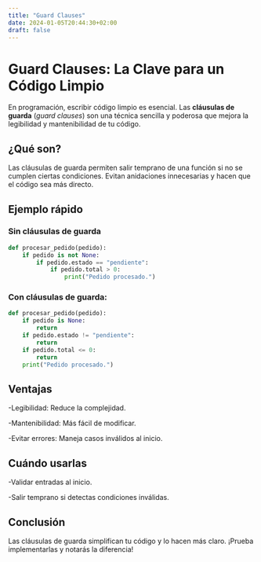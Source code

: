 ```yaml
---
title: "Guard Clauses"
date: 2024-01-05T20:44:30+02:00
draft: false
---
```


# Guard Clauses: La Clave para un Código Limpio

En programación, escribir código limpio es esencial. Las **cláusulas de guarda** (*guard clauses*) son una técnica sencilla y poderosa que mejora la legibilidad y mantenibilidad de tu código.

## ¿Qué son?

Las cláusulas de guarda permiten salir temprano de una función si no se cumplen ciertas condiciones. Evitan anidaciones innecesarias y hacen que el código sea más directo.

## Ejemplo rápido

### Sin cláusulas de guarda

```python
def procesar_pedido(pedido):
    if pedido is not None:
        if pedido.estado == "pendiente":
            if pedido.total > 0:
                print("Pedido procesado.")
```

### Con cláusulas de guarda:
```python
def procesar_pedido(pedido):
    if pedido is None:
        return
    if pedido.estado != "pendiente":
        return
    if pedido.total <= 0:
        return
    print("Pedido procesado.")
```

## Ventajas
-Legibilidad: Reduce la complejidad.

-Mantenibilidad: Más fácil de modificar.

-Evitar errores: Maneja casos inválidos al inicio.
## Cuándo usarlas
-Validar entradas al inicio.

-Salir temprano si detectas condiciones inválidas.
## Conclusión
Las cláusulas de guarda simplifican tu código y lo hacen más claro. ¡Prueba implementarlas y notarás la diferencia!
